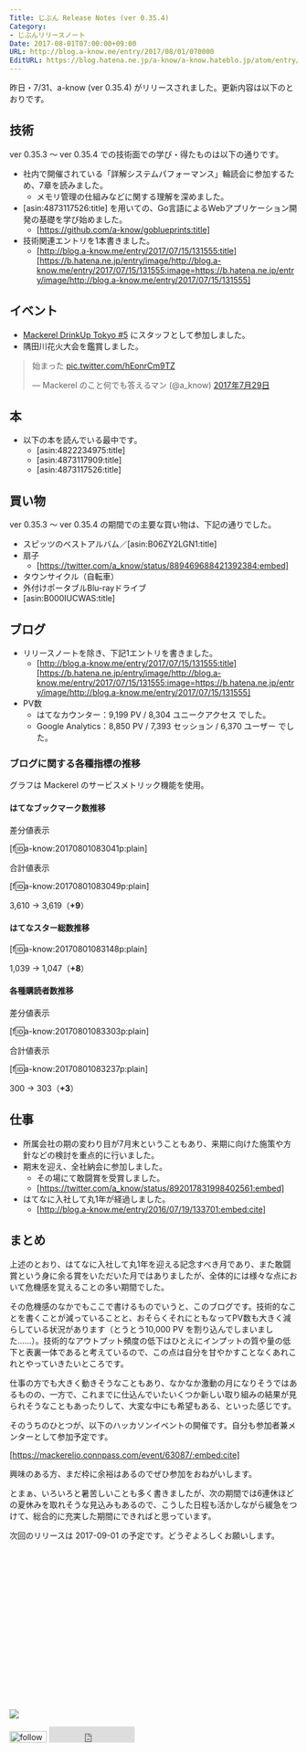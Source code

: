 ```yaml
---
Title: じぶん Release Notes (ver 0.35.4)
Category:
- じぶんリリースノート
Date: 2017-08-01T07:00:00+09:00
URL: http://blog.a-know.me/entry/2017/08/01/070000
EditURL: https://blog.hatena.ne.jp/a-know/a-know.hateblo.jp/atom/entry/8599973812283915444
---
```


昨日・7/31、a-know (ver 0.35.4) がリリースされました。更新内容は以下のとおりです。


<!-- more -->


## 技術
ver 0.35.3 〜 ver 0.35.4 での技術面での学び・得たものは以下の通りです。

* 社内で開催されている「詳解システムパフォーマンス」輪読会に参加するため、7章を読みました。
    * メモリ管理の仕組みなどに関する理解を深めました。
* [asin:4873117526:title] を用いての、Go言語によるWebアプリケーション開発の基礎を学び始めました。
    * [https://github.com/a-know/goblueprints:title]
* 技術関連エントリを1本書きました。
    * [http://blog.a-know.me/entry/2017/07/15/131555:title][https://b.hatena.ne.jp/entry/image/http://blog.a-know.me/entry/2017/07/15/131555:image=https://b.hatena.ne.jp/entry/image/http://blog.a-know.me/entry/2017/07/15/131555]




## イベント
* [Mackerel DrinkUp Tokyo #5](https://mackerelio.connpass.com/event/60063/) にスタッフとして参加しました。
* 隅田川花火大会を鑑賞しました。

<blockquote class="twitter-tweet" data-lang="ja"><p lang="ja" dir="ltr">始まった <a href="https://t.co/hEonrCm9TZ">pic.twitter.com/hEonrCm9TZ</a></p>&mdash; Mackerel のこと何でも答えるマン (@a_know) <a href="https://twitter.com/a_know/status/891239310480900096">2017年7月29日</a></blockquote>
<script async src="//platform.twitter.com/widgets.js" charset="utf-8"></script>



## 本
* 以下の本を読んでいる最中です。
    * [asin:4822234975:title]
    * [asin:4873117909:title]
    * [asin:4873117526:title]



## 買い物
ver 0.35.3 〜 ver 0.35.4 の期間での主要な買い物は、下記の通りでした。

* スピッツのベストアルバム／[asin:B06ZY2LGN1:title]
* 扇子
    * [https://twitter.com/a_know/status/889469688421392384:embed]
* タウンサイクル（自転車）
* 外付けポータブルBlu-rayドライブ
* [asin:B000IUCWAS:title]


## ブログ
* リリースノートを除き、下記1エントリを書きました。
    * [http://blog.a-know.me/entry/2017/07/15/131555:title][https://b.hatena.ne.jp/entry/image/http://blog.a-know.me/entry/2017/07/15/131555:image=https://b.hatena.ne.jp/entry/image/http://blog.a-know.me/entry/2017/07/15/131555]
* PV数
    * はてなカウンター：9,199 PV / 8,304 ユニークアクセス でした。
    * Google Analytics：8,850 PV / 7,393 セッション / 6,370 ユーザー でした。


### ブログに関する各種指標の推移

グラフは Mackerel のサービスメトリック機能を使用。

#### はてなブックマーク数推移

差分値表示

[f:id:a-know:20170801083041p:plain]

合計値表示

[f:id:a-know:20170801083049p:plain]

3,610 → 3,619（<b>+9</b>）


#### はてなスター総数推移

[f:id:a-know:20170801083148p:plain]

1,039 → 1,047（<b>+8</b>）


#### 各種購読者数推移

差分値表示

[f:id:a-know:20170801083303p:plain]

合計値表示

[f:id:a-know:20170801083237p:plain]


300 → 303（<b>+3</b>）


## 仕事
* 所属会社の期の変わり目が7月末ということもあり、来期に向けた施策や方針などの検討を重点的に行いました。
* 期末を迎え、全社納会に参加しました。
    * その場にて敢闘賞を受賞しました。
    * [https://twitter.com/a_know/status/892017831998402561:embed]
* はてなに入社して丸1年が経過しました。
    * [http://blog.a-know.me/entry/2016/07/19/133701:embed:cite]




## まとめ
上述のとおり、はてなに入社して丸1年を迎える記念すべき月であり、また敢闘賞という身に余る賞をいただいた月ではありましたが、全体的には様々な点において危機感を覚えることの多い期間でした。


その危機感のなかでもここで書けるものでいうと、このブログです。技術的なことを書くことが減っていることと、おそらくそれにともなってPV数も大きく減らしている状況があります（とうとう10,000 PV を割り込んでしまいました......）。技術的なアウトプット頻度の低下はひとえにインプットの質や量の低下と表裏一体であると考えているので、この点は自分を甘やかすことなくあれこれとやっていきたいところです。


仕事の方でも大きく動きそうなこともあり、なかなか激動の月になりそうではあるものの、一方で、これまでに仕込んでいたいくつか新しい取り組みの結果が見られそうなこともあったりして、大変な中にも希望もある、といった感じです。


そのうちのひとつが、以下のハッカソンイベントの開催です。自分も参加者兼メンターとして参加予定です。


[https://mackerelio.connpass.com/event/63087/:embed:cite]


興味のある方、まだ枠に余裕はあるのでぜひ参加をおねがいします。


とまぁ、いろいろと暑苦しいことも多く書きましたが、次の期間では6連休ほどの夏休みを取れそうな見込みもあるので、こうした日程も活かしながら緩急をつけて、総合的に充実した期間にできればと思っています。



次回のリリースは 2017-09-01 の予定です。どうぞよろしくお願いします。


<div>
<br>
<script async src="//pagead2.googlesyndication.com/pagead/js/adsbygoogle.js"></script>
<!-- article-bottom2 -->
<ins class="adsbygoogle"
     style="display:inline-block;width:300px;height:250px"
     data-ad-client="ca-pub-3463034538369189"
     data-ad-slot="5274552934"></ins>
<script>
(adsbygoogle = window.adsbygoogle || []).push({});
</script>

<a href="http://bit.ly/grassgraph" target='blank' rel="nofollow"><img src="https://cdn-ak.f.st-hatena.com/images/fotolife/a/a-know/20170405/20170405220342.png"></a>
<br>
</div>

<div>
<a href='http://cloud.feedly.com/#subscription%2Ffeed%2Fhttp%3A%2F%2Fblog.a-know.me%2Ffeed'  target='blank'><img id='feedlyFollow' src='http://s3.feedly.com/img/follows/feedly-follow-rectangle-volume-small_2x.png' alt='follow us in feedly' width='65' height='20'></a>



<iframe src="http://blog.hatena.ne.jp/a-know/a-know.hateblo.jp/subscribe/iframe" allowtransparency="true" frameborder="0" scrolling="no" width="150" height="28"></iframe>
</div>
